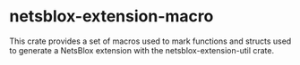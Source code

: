 # netsblox-extension-macro

This crate provides a set of macros used to mark functions and structs used to generate a NetsBlox extension with the netsblox-extension-util crate.